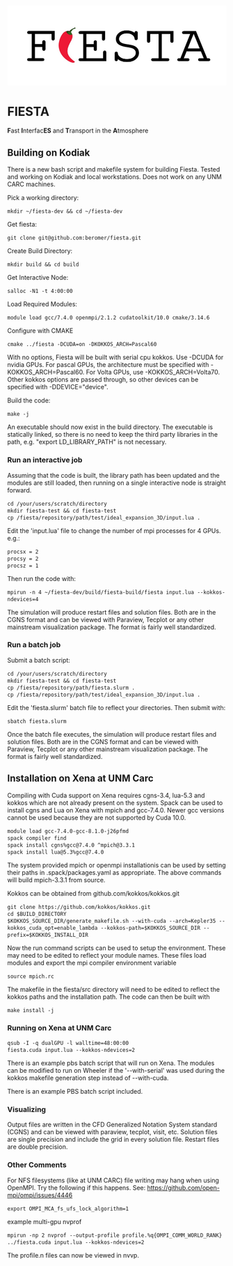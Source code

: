 ![](logo.jpg?raw=true)
# FIESTA
**F**ast **I**nterfac**ES** and **T**ransport in the **A**tmosphere

## Building on Kodiak

There is a new bash script and makefile system for building Fiesta.  Tested and working on Kodiak and local workstations.  Does not work on any UNM CARC machines.

Pick a working directory:
```
mkdir ~/fiesta-dev && cd ~/fiesta-dev
```

Get fiesta:
```
git clone git@github.com:beromer/fiesta.git
```

Create Build Directory:
```
mkdir build && cd build
```

Get Interactive Node:
```
salloc -N1 -t 4:00:00
```

Load Required Modules:
```
module load gcc/7.4.0 openmpi/2.1.2 cudatoolkit/10.0 cmake/3.14.6
```

Configure with CMAKE
```
cmake ../fiesta -DCUDA=on -DKOKKOS_ARCH=Pascal60
```
With no options, Fiesta will be built with serial cpu kokkos.  Use -DCUDA for nvidia GPUs.  For pascal GPUs, the architecture must be specified with -KOKKOS_ARCH=Pascal60.  For Volta GPUs, use -KOKKOS_ARCH=Volta70. Other kokkos options are passed through, so other devices can be specified with -DDEVICE="device".

Build the code:
```
make -j
```

An executable should now exist in the build directory. The executable is statically linked, so there is no need to keep the third party libraries in the path, e.g.  "export LD_LIBRARY_PATH" is not necessary. 

### Run an interactive job

Assuming that the code is built, the library path has been updated and the modules are still loaded, then running on a single interactive node is straight forward.
```
cd /your/users/scratch/directory
mkdir fiesta-test && cd fiesta-test
cp /fiesta/repository/path/test/ideal_expansion_3D/input.lua .
```

Edit the 'input.lua' file to change the number of mpi processes for 4 GPUs.  e.g.:
```
procsx = 2
procsy = 2
procsz = 1
```

Then run the code with:
```
mpirun -n 4 ~/fiesta-dev/build/fiesta-build/fiesta input.lua --kokkos-ndevices=4
```
The simulation will produce restart files and solution files.  Both are in the CGNS format and can be viewed with Paraview, Tecplot or any other mainstream visualization package.  The format is fairly well standardized.

### Run a batch job

Submit a batch script:
```
cd /your/users/scratch/directory
mkdir fiesta-test && cd fiesta-test
cp /fiesta/repository/path/fiesta.slurm .
cp /fiesta/repository/path/test/ideal_expansion_3D/input.lua .
```

Edit the 'fiesta.slurm' batch file to reflect your directories. Then submit with:
```
sbatch fiesta.slurm
```

Once the batch file executes, the simulation will produce restart files and solution files.  Both are in the CGNS format and can be viewed with Paraview, Tecplot or any other mainstream visualization package.  The format is fairly well standardized.


## Installation on Xena at UNM Carc

Compiling with Cuda support on Xena requires cgns-3.4, lua-5.3 and kokkos which are not already present on the system.
Spack can be used to install cgns and Lua on Xena with mpich and gcc-7.4.0.  Newer gcc versions cannot be used because they are not supported by Cuda 10.0.

```
module load gcc-7.4.0-gcc-8.1.0-j26pfmd
spack compiler find
spack install cgns%gcc@7.4.0 ^mpich@3.3.1
spack install lua@5.3%gcc@7.4.0
```
The system provided mpich or openmpi installationis can be used by setting their paths in .spack/packages.yaml as appropriate.  The above commands will build mpich-3.3.1 from source.

Kokkos can be obtained from github.com/kokkos/kokkos.git
```
git clone https://github.com/kokkos/kokkos.git
cd $BUILD_DIRECTORY
$KOKKOS_SOURCE_DIR/generate_makefile.sh --with-cuda --arch=Kepler35 --kokkos_cuda_opt=enable_lambda --kokkos-path=$KOKKOS_SOURCE_DIR --prefix=$KOKKOS_INSTALL_DIR
```

Now the run command scripts can be used to setup the environment.  These may need to be edited to reflect your module names.  These files load modules and export the mpi compiler environment variable

```
source mpich.rc
```

The makefile in the fiesta/src directory will need to be edited to reflect the kokkos paths and the installation path.  The code can then be built with 

```
make install -j
```

### Running on Xena at UNM Carc
```
qsub -I -q dualGPU -l walltime=48:00:00
fiesta.cuda input.lua --kokkos-ndevices=2
```

There is an example pbs batch script that will run on Xena.  The modules can be modified to  run on Wheeler if the '--with-serial' was used during the kokkos makefile generation step instead of --with-cuda.

There is an example PBS batch script included.

### Visualizing
Output files are written in the CFD Generalized Notation System standard (CGNS) and can be viewed with paraview, tecplot, visit, etc.  Solution files are single precision and include the grid in every solution file.  Restart files are double precision.

### Other Comments
For NFS filesystems (like at UNM CARC) file writing may hang when using OpenMPI.  Try the following if this happens. See: https://github.com/open-mpi/ompi/issues/4446
```
export OMPI_MCA_fs_ufs_lock_algorithm=1 
```

example multi-gpu nvprof
```
mpirun -np 2 nvprof --output-profile profile.%q{OMPI_COMM_WORLD_RANK} ../fiesta.cuda input.lua --kokkos-ndevices=2
```
The profile.n files can now be viewed in nvvp.
